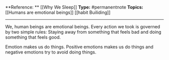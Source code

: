 

**Reference: ** [[Why We Sleep]]
**Type:** #permanentnote 
**Topics:** [[Humans are emotional beings]] [[habit Builiding]]

----
We, human beings are emotional beings. Every action we took is  governed by two simple rules: Staying away from something that feels bad and doing something that feels good.

Emotion makes us do things. Positive emotions makes us do things and negative emotions try to avoid doing things.